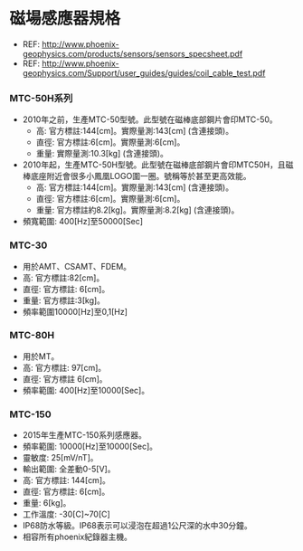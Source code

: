 # 磁場感應器規格
+ REF: http://www.phoenix-geophysics.com/products/sensors/sensors_specsheet.pdf
+ REF: http://www.phoenix-geophysics.com/Support/user_guides/guides/coil_cable_test.pdf

### MTC-50H系列
+ 2010年之前，生產MTC-50型號。此型號在磁棒底部鋼片會印MTC-50。
  + 高: 官方標註:144[cm]。實際量測:143[cm] (含連接頭)。
  + 直徑: 官方標註:6[cm]。實際量測:6[cm]。
  + 重量: 實際量測:10.3[kg] (含連接頭)。
+ 2010年起，生產MTC-50H型號。此型號在磁棒底部鋼片會印MTC50H，且磁棒底座附近會很多小鳳凰LOGO圍一圈。號稱等於甚至更高效能。
  + 高: 官方標註:144[cm]。實際量測:143[cm] (含連接頭)。
  + 直徑: 官方標註:6[cm]。實際量測:6[cm]。
  + 重量: 官方標註約8.2[kg]。實際量測:8.2[kg] (含連接頭)。
+ 頻寬範圍: 400[Hz]至50000[Sec]

### MTC-30
+ 用於AMT、CSAMT、FDEM。
+ 高: 官方標註:82[cm]。
+ 直徑: 官方標註: 6[cm]。
+ 重量: 官方標註:3[kg]。
+ 頻率範圍10000[Hz]至0,1[Hz]

### MTC-80H
+ 用於MT。
+ 高: 官方標註: 97[cm]。
+ 直徑: 官方標註 6[cm]。
+ 頻率範圍: 400[Hz]至10000[Sec]。

### MTC-150
+ 2015年生產MTC-150系列感應器。
+ 頻率範圍: 10000[Hz]至10000[Sec]。
+ 靈敏度: 25[mV/nT]。
+ 輸出範圍: 全差動0-5[V]。
+ 高: 官方標註: 144[cm]。
+ 直徑: 官方標註: 6[cm]。
+ 重量: 6[kg]。
+ 工作溫度: -30[C]~70[C]
+ IP68防水等級。IP68表示可以浸泡在超過1公尺深的水中30分鐘。
+ 相容所有phoenix紀錄器主機。
